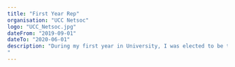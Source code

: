 ```yaml
---
title: "First Year Rep"
organisation: "UCC Netsoc"
logo: "UCC_Netsoc.jpg"
dateFrom: "2019-09-01"
dateTo: "2020-06-01"
description: "During my first year in University, I was elected to be the First Year Rep OCM on the committee, in this title I focued on advertising the society to other First Years and making exciting events targeted to other first years. University College Cork's Netsoc Society (the Networking, Gaming and Technology Society) runs a digital services network and provides educational opportunities for its almost 2,000 members as well as weekly gaming and social events.
"
---
```

